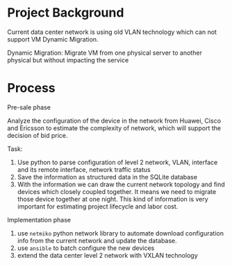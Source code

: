 # Project Background

Current data center network is using old VLAN technology which can not support VM Dynamic Migration.

Dynamic Migration: Migrate VM from one physical server to another physical but without impacting the service

# Process

Pre-sale phase

Analyze the configuration of the device in the network from Huawei, Cisco and Ericsson to estimate the complexity of network, which will support the decision of bid price.

Task:

1.  Use python to parse configuration of level 2 network, VLAN, interface and its remote interface, network traffic status
2.  Save the information as structured data in the SQLite database
3.  With the information we can draw the current network topology and find devices which closely coupled together. It means we need to migrate those device together at one night. This kind of information is very important for estimating project lifecycle and labor cost.

Implementation phase

1.  use `netmiko` python network library to automate download configuration info from the current network and update the database.
2.  use `ansible` to batch configure the new devices
3.  extend the data center level 2 network with VXLAN technology